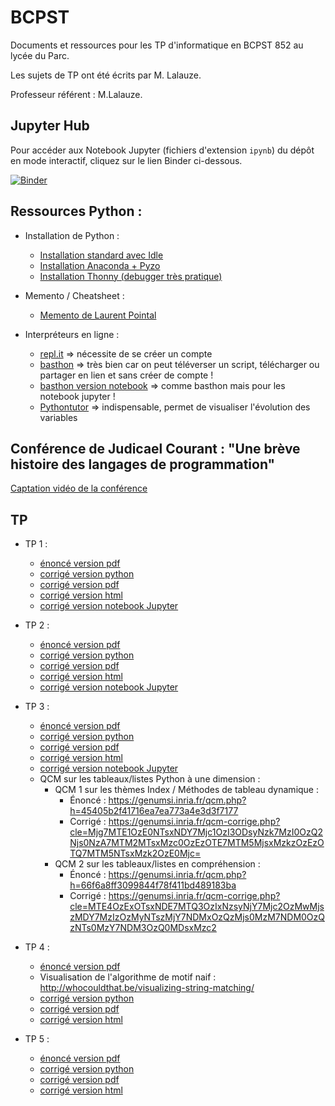 # BCPST

Documents et ressources pour les TP d'informatique en BCPST 852 au lycée du Parc.

Les sujets de TP ont été écrits par M. Lalauze.

Professeur référent : M.Lalauze.

## Jupyter Hub

Pour accéder aux Notebook Jupyter (fichiers d'extension `ipynb`) du dépôt en mode interactif, cliquez sur le lien Binder ci-dessous.

[![Binder](https://mybinder.org/badge_logo.svg)](https://mybinder.org/v2/gh/frederic-junier/BCPST/master)

## Ressources Python :

* Installation de Python :
  - [Installation standard avec Idle](https://www.python.org/downloads/)
  - [Installation Anaconda + Pyzo](https://pyzo.org/start.html)
  - [Installation Thonny (debugger très pratique)](https://thonny.org/)

* Memento / Cheatsheet :
  - [Memento de Laurent Pointal](https://perso.limsi.fr/pointal/_media/python:cours:mementopython3.pdf)
  
* Interpréteurs en ligne :
  - [repl.it](https://repl.it/languages/python3)  => nécessite de se créer un compte
  - [basthon](https://python.infobrisson.fr/) => très bien car on peut téléverser un script, télécharger ou partager en lien et sans créer de compte !
  - [basthon version notebook](https://notebook.basthon.fr/) => comme basthon mais pour les notebook jupyter !
  - [Pythontutor](http://pythontutor.com/)  => indispensable, permet de visualiser l'évolution des variables


## Conférence de Judicael Courant : "Une brève histoire des langages de programmation"

[Captation vidéo de la conférence](https://tube.ac-lyon.fr/videos/watch/2f7065e3-13c7-432c-80cc-94e769d38272)


## TP

* TP 1 :
  - [énoncé version pdf](TP1/01_Premiers_pas.pdf)
  - [corrigé version python](TP1/TP1_BCPST_852.py)
  - [corrigé version pdf](TP1/TP1_BCPST_852.pdf)
  - [corrigé version html](TP1/TP1_BCPST_852.html)
  - [corrigé version notebook Jupyter](https://mybinder.org/v2/gh/frederic-junier/BCPST/master?filepath=TP1/TP1_BCPST_852.ipynb)


* TP 2 :
  - [énoncé version pdf](TP2/03_Tests_Boucles.pdf)
  - [corrigé version python](TP2/BCPST_852_TP2.py)
  - [corrigé version pdf](TP2/BCPST_852_TP2.pdf)
  - [corrigé version html](TP2/BCPST_852_TP2.html)
  - [corrigé version notebook Jupyter](https://mybinder.org/v2/gh/frederic-junier/BCPST/master?filepath=TP2/BCPST_852_TP2.ipynb)


* TP 3 :
  - [énoncé version pdf](TP3/I05_Listes.pdf)
  - [corrigé version python](TP3/TP_Listes_852_2016-2017.py)
  - [corrigé version pdf](TP3/TP_Listes_852_2016-2017.pdf)
  - [corrigé version html](TP3/TP_Listes_852_2016-2017.html)
  - [corrigé version notebook Jupyter](https://mybinder.org/v2/gh/frederic-junier/BCPST/master?filepath=TP3/TP_Listes_852_2016-2017.ipynb)
  - QCM sur les tableaux/listes Python à une dimension :
      * QCM 1 sur les thèmes Index / Méthodes de tableau dynamique :
        *  Énoncé : <https://genumsi.inria.fr/qcm.php?h=45405b2f41716ea7ea773a4e3d3f7177>
        *  Corrigé : <https://genumsi.inria.fr/qcm-corrige.php?cle=Mjg7MTE1OzE0NTsxNDY7Mjc1OzI3ODsyNzk7MzI0OzQ2Njs0NzA7MTM2MTsxMzc0OzEzOTE7MTM5MjsxMzkzOzEzOTQ7MTM5NTsxMzk2OzE0Mjc=>
      * QCM 2 sur les tableaux/listes en compréhension :
        *  Énoncé : <https://genumsi.inria.fr/qcm.php?h=66f6a8ff3099844f78f411bd489183ba>
        *  Corrigé : <https://genumsi.inria.fr/qcm-corrige.php?cle=MTE4OzExOTsxNDE7MTQ3OzIxNzsyNjY7Mjc2OzMwMjszMDY7MzIzOzMyNTszMjY7NDMxOzQzMjs0MzM7NDM0OzQzNTs0MzY7NDM3OzQ0MDsxMzc2>


* TP 4 :
  - [énoncé version pdf](TP4/06_Chaines.pdf)
  - Visualisation de l'algorithme de motif naif : <http://whocouldthat.be/visualizing-string-matching/>
  - [corrigé version python](TP4/852-correc-TPchaines-2016-md.py)
  - [corrigé version pdf](TP4/852-correc-TPchaines-2016-md.pdf)
  - [corrigé version html](TP4/852-correc-TPchaines-2016-md.html)
 

* TP 5 :
  - [énoncé version pdf](TP5/08_Tris.pdf)
  - [corrigé version python](TP5/852-correc-TPtris-2018-md.py)
  - [corrigé version pdf](TP5/852-correc-TPtris-2018-md.pdf)
  - [corrigé version html](TP5/852-correc-TPtris-2018-md.html)

<!--
* TP 6 :
  - [énoncé version pdf](TP6/10_Simulations.pdf)
  - [corrigé version python](TP6/852-correc-TPSimulation-2017-md.py)
  - [corrigé version pdf](TP6/852-correc-TPSimulation-2017.pdf)
<<<<<<< HEAD
  - [corrigé version html](TP6/852-correc-TPSimulation-2017.html)
  
* TP 7 (fchiers) :
=======
  - [corrigé version html](TP6/852-correc-TPSimulation-2017.html)  
* TP 7 :
>>>>>>> 32ba555d8ef5f1314f6e1e619016681d4353db58
  - [énoncé version pdf](TP7/TP07_Fichiers.pdf)
  - [ressources](https://github.com/frederic-junier/BCPST/tree/master/TP7/ressources)
  - [corrigé 2021, groupe M.Junier](TP7/tp_fichiers_brouillon.py)
  - [corrigé version python](TP7/852-correc-TPfichiers-2017-md.py)
  - [corrigé version pdf](TP7/852-correc-TPfichiers-2017-.pdf)
  - [corrigé version markdown html](TP7/852-correc-TPfichiers-2017-git.md)
  - [corrigé version diaporama html](TP7/852-correc-TPfichiers-2017-slidy.html)  
* TP 10 Images :
  - [énoncé version pdf](TP10_Images/10_Images_numpy.pdf)
  - [ressources](https://github.com/frederic-junier/BCPST/tree/master/TP10_Images/Corrige)
  - [corrigé version python](TP10_Images/Corrige/TP_Images_2020.py)
  - [corrigé version pdf](TP10_Images/Corrige/TP_Images_2020.pdf)
  - [corrigé version html](TP10_Images/Corrige/TP_Images_2020.html)
  - [corrigé version Jupyter Notebook](https://mybinder.org/v2/gh/frederic-junier/BCPST/master?filepath=TP10_Images/Corrige/TP_Images_2020.ipynb) 
 -->
